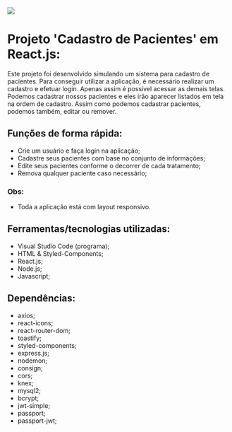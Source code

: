 <img src="https://raw.githubusercontent.com/victorgenari/patient-Sys/main/smile-sphere-frontend/src/assets/images/smile-sphere.bmp">

# Projeto 'Cadastro de Pacientes' em React.js:

Este projeto foi desenvolvido simulando um sistema para cadastro de pacientes. Para conseguir utilizar a aplicação, é necessário realizar um cadastro e efetuar login. Apenas assim é possível acessar as demais telas. Podemos cadastrar nossos pacientes e eles irão aparecer listados em tela na ordem de cadastro. Assim como podemos cadastrar pacientes, podemos também, editar ou remover.

## Funções de forma rápida:

* Crie um usuário e faça login na aplicação;
* Cadastre seus pacientes com base no conjunto de informações;
* Edite seus pacientes conforme o decorrer de cada tratamento;
* Remova qualquer paciente caso necessário;

### Obs:
* Toda a aplicação está com layout responsivo.

## Ferramentas/tecnologias utilizadas:

* Visual Studio Code (programa);
* HTML & Styled-Components;
* React.js;
* Node.js;
* Javascript;

## Dependências:
- axios;
- react-icons;
- react-router-dom;
- toastify;
- styled-components;
- express.js;
- nodemon;
- consign;
- cors;
- knex;
- mysql2;
- bcrypt;
- jwt-simple;
- passport;
- passport-jwt;
